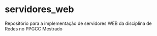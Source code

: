 # servidores_web
Repositório para a implementação de servidores WEB da disciplina de Redes no PPGCC Mestrado
